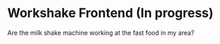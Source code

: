 # Workshake Frontend (In progress)


Are the milk shake machine working at the fast food in my area?

